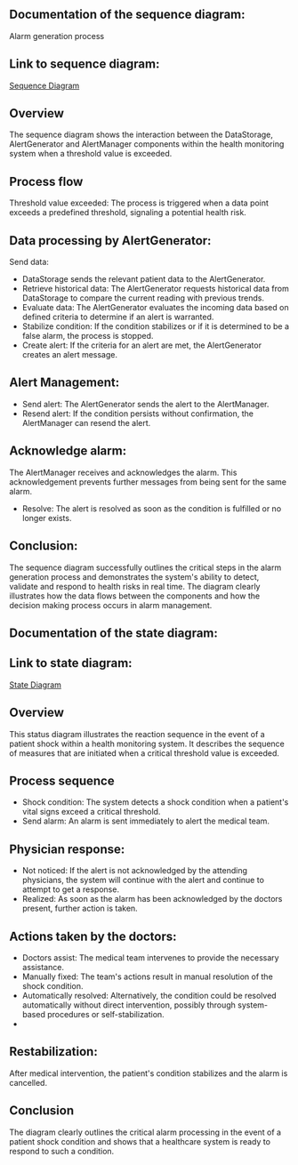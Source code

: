 ## Documentation of the sequence diagram:
Alarm generation process
## Link to sequence diagram:
[Sequence Diagram](Sequence%20diagram.png)

## Overview
The sequence diagram shows the interaction between the DataStorage, AlertGenerator and AlertManager components within the health monitoring system 
when a threshold value is exceeded.

## Process flow
Threshold value exceeded:
The process is triggered when a data point exceeds a predefined threshold, signaling a potential health risk.

## Data processing by AlertGenerator:
Send data: 
* DataStorage sends the relevant patient data to the AlertGenerator.
* Retrieve historical data: The AlertGenerator requests historical data from DataStorage to compare the current reading with previous trends.
* Evaluate data: The AlertGenerator evaluates the incoming data based on defined criteria to determine if an alert is warranted.
* Stabilize condition: If the condition stabilizes or if it is determined to be a false alarm, the process is stopped.
* Create alert: If the criteria for an alert are met, the AlertGenerator creates an alert message.

## Alert Management:
* Send alert: The AlertGenerator sends the alert to the AlertManager.
* Resend alert: If the condition persists without confirmation, the AlertManager can resend the alert.

## Acknowledge alarm: 
The AlertManager receives and acknowledges the alarm. This acknowledgement prevents further messages from being sent for the same alarm.
* Resolve: The alert is resolved as soon as the condition is fulfilled or no longer exists.

## Conclusion:
The sequence diagram successfully outlines the critical steps in the alarm generation process and demonstrates the system's ability to detect, validate and respond to health risks in real time. The diagram clearly illustrates how the data flows between the components and how the decision making process occurs in alarm management.


## Documentation of the state diagram:

## Link to state diagram:
[State Diagram](stateDiagram.pdf)

## Overview
This status diagram illustrates the reaction sequence in the event of a patient shock within a health monitoring system. It describes the sequence of measures that are initiated when a critical threshold value is exceeded.

## Process sequence
 * Shock condition:
The system detects a shock condition when a patient's vital signs exceed a critical threshold.
* Send alarm:
An alarm is sent immediately to alert the medical team.

## Physician response:
* Not noticed: If the alert is not acknowledged by the attending physicians, the system will continue with the alert and continue to attempt to get a response.
* Realized: As soon as the alarm has been acknowledged by the doctors present, further action is taken.

## Actions taken by the doctors:
* Doctors assist: The medical team intervenes to provide the necessary assistance.
* Manually fixed: The team's actions result in manual resolution of the shock condition.
* Automatically resolved: Alternatively, the condition could be resolved automatically without direct intervention, possibly through system-based procedures or self-stabilization.
* 
## Restabilization:
After medical intervention, the patient's condition stabilizes and the alarm is cancelled.

## Conclusion
The diagram clearly outlines the critical alarm processing in the event of a patient shock condition and shows that a healthcare system is ready to respond to such a condition.

